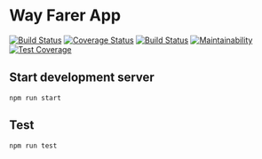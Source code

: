 # Way Farer App

[![Build Status](https://travis-ci.com/ukor/way_farer.svg?branch=master)](https://travis-ci.com/ukor/way_farer)
[![Coverage Status](https://coveralls.io/repos/github/ukor/way_farer/badge.svg)](https://coveralls.io/github/ukor/way_farer)
[![Build Status](https://travis-ci.org/ukor/way_farer.svg?branch=master)](https://travis-ci.org/ukor/way_farer)
[![Maintainability](https://api.codeclimate.com/v1/badges/933c439cb28f90b14ea8/maintainability)](https://codeclimate.com/github/ukor/way_farer/maintainability)
[![Test Coverage](https://api.codeclimate.com/v1/badges/933c439cb28f90b14ea8/test_coverage)](https://codeclimate.com/github/ukor/way_farer/test_coverage)

## Start development server
```
npm run start
```
## Test
```
npm run test
```